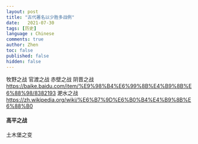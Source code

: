 ```yaml
---
layout: post
title: "古代著名以少胜多战例"
date:   2021-07-30
tags: [历史]
language : Chinese
comments: true
author: Zhen
toc: false
published: false
hidden: false
---
```

牧野之战
官渡之战
赤壁之战
阴晋之战
https://baike.baidu.com/item/%E9%98%B4%E6%99%8B%E4%B9%8B%E6%88%98/8382193
淝水之战
https://zh.wikipedia.org/wiki/%E6%B7%9D%E6%B0%B4%E4%B9%8B%E6%88%B0

#### 高平之战
土木堡之变
<!--stackedit_data:
eyJoaXN0b3J5IjpbLTgyMzA3NjM0OSwtMjA5MzIzNDM1M119
-->